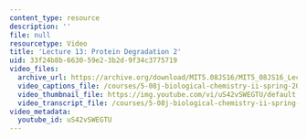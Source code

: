 ```yaml
---
content_type: resource
description: ''
file: null
resourcetype: Video
title: 'Lecture 13: Protein Degradation 2'
uid: 33f24b8b-6630-59e2-3b2d-9f34c3775719
video_files:
  archive_url: https://archive.org/download/MIT5.08JS16/MIT5_08JS16_Lecture_13_300k.mp4
  video_captions_file: /courses/5-08j-biological-chemistry-ii-spring-2016/c8b52472320b5c96b42381ae1159e751_uS42vSWEGTU.vtt
  video_thumbnail_file: https://img.youtube.com/vi/uS42vSWEGTU/default.jpg
  video_transcript_file: /courses/5-08j-biological-chemistry-ii-spring-2016/a71dcbbc089c01a8342f8013de1857c0_uS42vSWEGTU.pdf
video_metadata:
  youtube_id: uS42vSWEGTU
---
```

